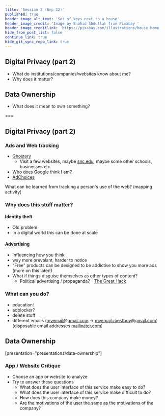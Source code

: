 ```yaml
---
title: 'Session 3 (Sep 12)'
published: true
header_image_alt_text: 'Set of keys next to a house'
header_image_credit: 'Image by Shahid Abdullah from Pixabay '
header_image_creditlink: 'https://pixabay.com/illustrations/house-home-ownership-domestic-2368389/'
hide_from_post_list: false
continue_link: true
hide_git_sync_repo_link: true
---
```

## Digital Privacy (part 2)
* What do institutions/companies/websites know about me?
* Why does it matter?

## Data Ownership
* What does it mean to own something?

===
## Digital Privacy (part 2)

### Ads and Web tracking

* [Ghostery](https://www.ghostery.com)
  * Visit a few websites, maybe [snc.edu](https://snc.edu), maybe some other schools, businesses etc.
* [Who does Google think I am?](https://adssettings.google.com/authenticated)
* [AdChoices](http://www.aboutads.info/choices/)
  
What can be learned from tracking a person's use of the web? (mapping activity)

### Why does this stuff matter?

#### Identity theft

* Old problem
* In a digital world this can be done at scale

#### Advertising

* Influencing how you think
* way more prevalant, harder to notice
* "Free" products can be designed to be addictive to show you more ads (more on this later!)
* What if things disguise themselves as other types of content?
  * Political advertising / propaganda? - [The Great Hack](https://www.netflix.com/title/80117542)

### What can you do?

* education!
* adblocker?
* delete stuff
* different emails (myemail@gmail.com -> myemail+bestbuy@gmail.com) (disposable email addresses [mailinator.com](https://mailinator.com))

## Data Ownership
[presentation="presentations/data-ownership"]

### App / Website Critique
* Choose an app or website to analyze
* Try to answer these questions
  * What does the user interface of this service make easy to do?
  * What does the user interface of this service make difficult to do?
  * How does this company make money?
  * Are the motivations of the user the same as the motivations of the company?